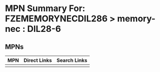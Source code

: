 



# MPN Summary For: FZEMEMORYNECDIL286 > memory-nec : DIL28-6

## MPNs
  

|MPN|Direct Links|Search Links|
| :--- | :--- | :--- |
||||
